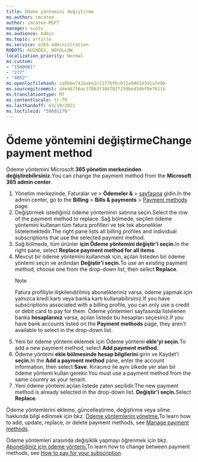 ```yaml
---
title: Ödeme yöntemini değiştirme
ms.author: cmcatee
author: cmcatee-MSFT
manager: scotv
ms.audience: Admin
ms.topic: article
ms.service: o365-administration
ROBOTS: NOINDEX, NOFOLLOW
localization_priority: Normal
ms.custom:
- "1500001"
- "277"
- "4852"
ms.openlocfilehash: ca0ebe741babe1c2177bfbc072a948143d1afe9b
ms.sourcegitcommit: dde46756ac370b3f384702f259bed1dbf8e7611b
ms.translationtype: MT
ms.contentlocale: tr-TR
ms.lasthandoff: 03/10/2021
ms.locfileid: "50601176"
---
```

# <a name="change-payment-method"></a><span data-ttu-id="d300c-102">Ödeme yöntemini değiştirme</span><span class="sxs-lookup"><span data-stu-id="d300c-102">Change payment method</span></span>

<span data-ttu-id="d300c-103">Ödeme yöntemini Microsoft **365 yönetim merkezinden değiştirebilirsiniz.**</span><span class="sxs-lookup"><span data-stu-id="d300c-103">You can change the payment method from the **Microsoft 365 admin center**.</span></span>
  
1. <span data-ttu-id="d300c-104">Yönetim merkezinde, Faturalar ve  >  **Ödemeler &**  >  [sayfasına](https://go.microsoft.com/fwlink/p/?linkid=2018806) gidin.</span><span class="sxs-lookup"><span data-stu-id="d300c-104">In the admin center, go to the **Billing** > **Bills & payments** > [Payment methods](https://go.microsoft.com/fwlink/p/?linkid=2018806) page.</span></span>
2. <span data-ttu-id="d300c-105">Değiştirmek istediğiniz ödeme yönteminin satırına seçin.</span><span class="sxs-lookup"><span data-stu-id="d300c-105">Select the row of the payment method to replace.</span></span> <span data-ttu-id="d300c-106">Sağ bölmede, seçilen ödeme yöntemini kullanan tüm fatura profilleri ve tek tek abonelikler listelemektedir.</span><span class="sxs-lookup"><span data-stu-id="d300c-106">The right pane lists all billing profiles and individual subscriptions that use the selected payment method.</span></span>
3. <span data-ttu-id="d300c-107">Sağ bölmede, tüm ürünler **için Ödeme yöntemini değiştir'i seçin.**</span><span class="sxs-lookup"><span data-stu-id="d300c-107">In the right pane, select **Replace payment method for all items**.</span></span>
4. <span data-ttu-id="d300c-108">Mevcut bir ödeme yöntemini kullanmak için, açılan listeden bir ödeme yöntemi seçin ve ardından **Değiştir'i seçin.**</span><span class="sxs-lookup"><span data-stu-id="d300c-108">To use an existing payment method, choose one from the drop-down list, then select **Replace**.</span></span>
    > [!NOTE]
    > <span data-ttu-id="d300c-109">Fatura profiliyle ilişkilendirilmiş abonelikleriniz varsa, ödeme yapmak için yalnızca kredi kartı veya banka kartı kullanabilirsiniz.</span><span class="sxs-lookup"><span data-stu-id="d300c-109">If you have subscriptions associated with a billing profile, you can only use a credit or debit card to pay for them.</span></span> <span data-ttu-id="d300c-110">Ödeme yöntemleri sayfasında listelenen banka **hesaplarınız** varsa, açılan listede bu hesapları seçesiniz.</span><span class="sxs-lookup"><span data-stu-id="d300c-110">If you have bank accounts listed on the **Payment methods** page, they aren't available to select in the drop-down list.</span></span>
5. <span data-ttu-id="d300c-111">Yeni bir ödeme yöntemi eklemek için Ödeme yöntemi **ekle'yi seçin.**</span><span class="sxs-lookup"><span data-stu-id="d300c-111">To add a new payment method, select **Add payment method**.</span></span>
6. <span data-ttu-id="d300c-112">Ödeme yöntemi **ekle bölmesinde hesap bilgilerini** girin ve Kaydet'i **seçin.**</span><span class="sxs-lookup"><span data-stu-id="d300c-112">In the **Add a payment method** pane, enter the account information, then select **Save**.</span></span> <span data-ttu-id="d300c-113">Kiracınız ile aynı ülkede yer alan bir ödeme yöntemi kullan gerekir.</span><span class="sxs-lookup"><span data-stu-id="d300c-113">You must use a payment method from the same country as your tenant.</span></span>
7. <span data-ttu-id="d300c-114">Yeni ödeme yöntemi açılan listede zaten seçilidir.</span><span class="sxs-lookup"><span data-stu-id="d300c-114">The new payment method is already selected in the drop-down list.</span></span> <span data-ttu-id="d300c-115">**Değiştir'i seçin.**</span><span class="sxs-lookup"><span data-stu-id="d300c-115">Select **Replace**.</span></span>

<span data-ttu-id="d300c-116">Ödeme yöntemlerini ekleme, güncelleştirme, değiştirme veya silme hakkında bilgi edinmek için bkz. [Ödeme yöntemlerini yönetme.](https://docs.microsoft.com/microsoft-365/commerce/billing-and-payments/manage-payment-methods)</span><span class="sxs-lookup"><span data-stu-id="d300c-116">To learn how to add, update, replace, or delete payment methods, see [Manage payment methods](https://docs.microsoft.com/microsoft-365/commerce/billing-and-payments/manage-payment-methods).</span></span>

<span data-ttu-id="d300c-117">Ödeme yöntemleri arasında değişiklik yapmayı öğrenmek için bkz. [Aboneliğiniz için ödeme yöntemi.](https://docs.microsoft.com/microsoft-365/commerce/billing-and-payments/pay-for-your-subscription)</span><span class="sxs-lookup"><span data-stu-id="d300c-117">To learn how to change between payment methods, see [How to pay for your subscription](https://docs.microsoft.com/microsoft-365/commerce/billing-and-payments/pay-for-your-subscription).</span></span>